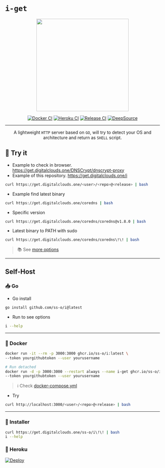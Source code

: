 # `i-get`

<div align="center">

  <img src="https://g-assets.ss-o.workers.dev/img/digital-clouds/png/w600/600x600.png" width="300" height="300">
  
[![Docker CI](https://github.com/ss-o/i/actions/workflows/docker-publish.yml/badge.svg)](https://github.com/ss-o/i/actions/workflows/docker-publish.yml)
[![Heroku CI](https://github.com/ss-o/i/actions/workflows/heroku-deploy.yml/badge.svg)](https://github.com/ss-o/i/actions/workflows/heroku-deploy.yml)
[![Release CI](https://github.com/ss-o/i/actions/workflows/release.yml/badge.svg)](https://github.com/ss-o/i/actions/workflows/release.yml)
[![DeepSource](https://deepsource.io/gh/ss-o/i.svg/?label=active+issues&show_trend=true&token=KQ8QR8GCSTxHYNoEiG9S1U0L)](https://deepsource.io/gh/ss-o/i/?ref=repository-badge)

</div>

---

<div align="center">
  
A lightweight `HTTP` server based on `GO`, will try to detect your OS and architecture and return as `SHELL` script.
  
</div>

## 📶 Try it

- Example to check in browser. 
https://get.digitalclouds.one/DNSCrypt/dnscrypt-proxy
- Example of this repository.
https://get.digitalclouds.one/i


```sh
curl https://get.digitalclouds.one/<user>/<repo>@<release> | bash
```
- Example find latest binary

```sh
curl https://get.digitalclouds.one/coredns | bash
```
- Specific version

```sh
curl https://get.digitalclouds.one/coredns/coredns@v1.8.0 | bash
```
- Latest binary to PATH with sudo

```sh
curl https://get.digitalclouds.one/coredns/coredns\!\! | bash
```

> 📚 See [more options](https://github.com/ss-o/i/wiki/Docs#-options)

---

## Self-Host

### 📥 Go

- Go install

```sh
go install github.com/ss-o/i@latest
```

- Run to see options

```sh
i --help
```

---

### 🐳 Docker

```sh
docker run -it --rm -p 3000:3000 ghcr.io/ss-o/i:latest \
--token yourgithubtoken --user yourusername
```

```sh
# Run detached
docker run -d -p 3000:3000 --restart always --name i-get ghcr.io/ss-o/i:latest \
--token yourgithubtoken --user yourusername
```

> ℹ️ Check [docker-compose.yml](https://github.com/ss-o/i/raw/main/docker-compose.yml) 

- Try

```sh
curl http://localhost:3000/<user>/<repo>@<release> | bash
```

---

### 🐧 Installer

```sh
curl https://get.digitalclouds.one/ss-o/i\!\! | bash
i --help
```

### 🧰 Heroku

[![Deploy](https://www.herokucdn.com/deploy/button.svg)](https://heroku.com/deploy?template=https://github.com/ss-o/i)

